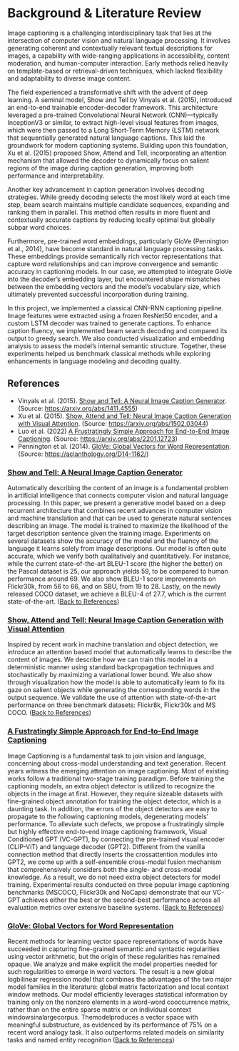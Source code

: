 # Background & Literature Review

Image captioning is a challenging interdisciplinary task that lies at the intersection of computer vision and natural language processing. It involves generating coherent and contextually relevant textual descriptions for images, a capability with wide-ranging applications in accessibility, content moderation, and human-computer interaction. Early methods relied heavily on template-based or retrieval-driven techniques, which lacked flexibility and adaptability to diverse image content.

The field experienced a transformative shift with the advent of deep learning. A seminal model, Show and Tell by Vinyals et al. (2015), introduced an end-to-end trainable encoder-decoder framework. This architecture leveraged a pre-trained Convolutional Neural Network (CNN)—typically InceptionV3 or similar, to extract high-level visual features from images, which were then passed to a Long Short-Term Memory (LSTM) network that sequentially generated natural language captions. This laid the groundwork for modern captioning systems.
Building upon this foundation, Xu et al. (2015) proposed Show, Attend and Tell, incorporating an attention mechanism that allowed the decoder to dynamically focus on salient regions of the image during caption generation, improving both performance and interpretability.

Another key advancement in caption generation involves decoding strategies. While greedy decoding selects the most likely word at each time step, beam search maintains multiple candidate sequences, expanding and ranking them in parallel. This method often results in more fluent and contextually accurate captions by reducing locally optimal but globally subpar word choices.

Furthermore, pre-trained word embeddings, particularly GloVe (Pennington et al., 2014), have become standard in natural language processing tasks. These embeddings provide semantically rich vector representations that capture word relationships and can improve convergence and semantic accuracy in captioning models. In our case, we attempted to integrate GloVe into the decoder’s embedding layer, but encountered shape mismatches between the embedding vectors and the model’s vocabulary size, which ultimately prevented successful incorporation during training.

In this project, we implemented a classical CNN-RNN captioning pipeline. Image features were extracted using a frozen ResNet50 encoder, and a custom LSTM decoder was trained to generate captions. To enhance caption fluency, we implemented beam search decoding and compared its output to greedy search. We also conducted visualization and embedding analysis to assess the model’s internal semantic structure. Together, these experiments helped us benchmark classical methods while exploring enhancements in language modeling and decoding quality.

## References

* Vinyals et al. (2015). [Show and Tell: A Neural Image Caption Generator](#show-and-tell-a-neural-image-caption-generator). (Source: <https://arxiv.org/abs/1411.4555>)
* Xu et al. (2015). [Show, Attend and Tell: Neural Image Caption Generation with Visual Attention](#show-attend-and-tell-neural-image-caption-generation-with-visual-attention). (Source: <https://arxiv.org/abs/1502.03044>)
* Luo et al. (2022) [A Frustratingly Simple Approach for End-to-End Image Captioning](#a-fustratingly-simple-approach-for-end-to-end-image-captioning). (Source: <https://arxiv.org/abs/2201.12723>)
* Pennington et al. (2014). [GloVe: Global Vectors for Word Representation](#glove-global-vectors-for-word-representation). (Source: <https://aclanthology.org/D14-1162/>)

### [Show and Tell: A Neural Image Caption Generator](https://arxiv.org/abs/1411.4555)

Automatically describing the content of an image is a fundamental problem in artificial intelligence that connects computer vision and natural language processing. In this paper, we present a generative model based on a deep recurrent architecture that combines recent advances in computer vision and machine translation and that can be used to generate natural sentences describing an image. The model is trained to maximize the likelihood of the target description sentence given the training image. Experiments on several datasets show the accuracy of the model and the fluency of the language it learns solely from image descriptions. Our model is often quite accurate, which we verify both qualitatively and quantitatively. For instance, while the current state-of-the-art BLEU-1 score (the higher the better) on the Pascal dataset is 25, our approach yields 59, to be compared to human performance around 69. We also show BLEU-1 score improvements on Flickr30k, from 56 to 66, and on SBU, from 19 to 28. Lastly, on the newly released COCO dataset, we achieve a BLEU-4 of 27.7, which is the current state-of-the-art. ([Back to References](#references))

### [Show, Attend and Tell: Neural Image Caption Generation with Visual Attention](https://arxiv.org/abs/1502.03044)

Inspired by recent work in machine translation and object detection, we introduce an attention based model that automatically learns to describe the content of images. We describe how we can train this model in a deterministic manner using standard backpropagation techniques and stochastically by maximizing a variational lower bound. We also show through visualization how the model is able to automatically learn to fix its gaze on salient objects while generating the corresponding words in the output sequence. We validate the use of attention with state-of-the-art performance on three benchmark datasets: Flickr8k, Flickr30k and MS COCO. ([Back to References](#references))

### [A Fustratingly Simple Approach for End-to-End Image Captioning](https://arxiv.org/abs/2201.12723)

Image Captioning is a fundamental task to join vision and language,
concerning about cross-modal understanding and text generation.
Recent years witness the emerging attention on image captioning.
Most of existing works follow a traditional two-stage training
paradigm. Before training the captioning models, an extra object
detector is utilized to recognize the objects in the image at first.
However, they require sizeable datasets with fine-grained object
annotation for training the object detector, which is a daunting task.
In addition, the errors of the object detectors are easy to propagate
to the following captioning models, degenerating models’ performance.
To alleviate such defects, we propose a frustratingly simple
but highly effective end-to-end image captioning framework, Visual
Conditioned GPT (VC-GPT), by connecting the pre-trained
visual encoder (CLIP-ViT) and language decoder (GPT2). Different
from the vanilla connection method that directly inserts the crossattention
modules into GPT2, we come up with a self-ensemble
cross-modal fusion mechanism that comprehensively considers
both the single- and cross-modal knowledge. As a result, we do
not need extra object detectors for model training. Experimental
results conducted on three popular image captioning benchmarks
(MSCOCO, Flickr30k and NoCaps) demonstrate that our VC-GPT
achieves either the best or the second-best performance across all
evaluation metrics over extensive baseline systems. ([Back to References](#references))

### [GloVe: Global Vectors for Word Representation](https://aclanthology.org/D14-1162/)

Recent methods for learning vector space representations of words have succeeded in capturing fine-grained semantic and syntactic regularities using vector arithmetic, but the origin of these regularities has remained opaque. We analyze and make explicit the model properties needed for such regularities to emerge in word vectors. The result is a new global logbilinear regression model that combines the advantages of the two major model families in the literature: global matrix factorization and local context window methods. Our model efficiently leverages statistical information by training only on the nonzero elements in a word-word cooccurrence matrix, rather than on the entire sparse matrix or on individual context windowsinalargecorpus. Themodelproduces a vector space with meaningful substructure, as evidenced by its performance of 75% on a recent word analogy task. It also outperforms related models on similarity tasks and named entity recognition ([Back to References](#references))
